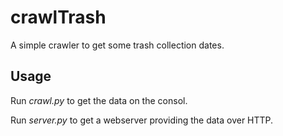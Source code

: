 # crawlTrash

A simple crawler to get some trash collection dates.

## Usage

Run *crawl.py* to get the data on the consol.

Run *server.py* to get a webserver providing the data over HTTP.

